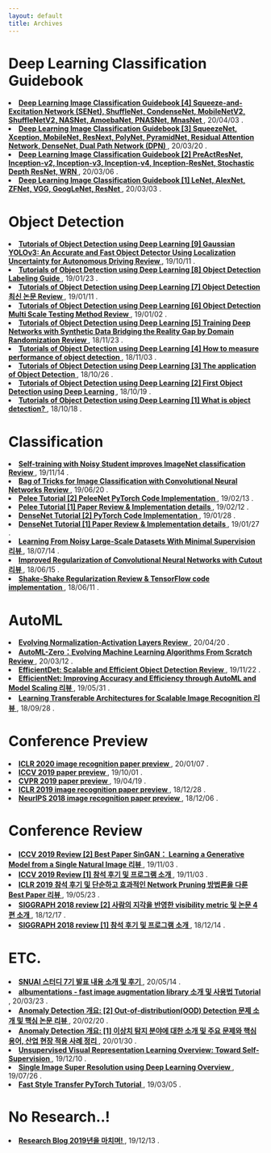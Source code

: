 ```yaml
---
layout: default
title: Archives
---
```


<div class="post">
	<h1 class="pageTitle"> Deep Learning Classification Guidebook </h1>
		<li><a href="https://hoya012.github.io/blog/deeplearning-classification-guidebook-4/" target="_blank"> <b> Deep Learning Image Classification Guidebook [4] Squeeze-and-Excitation Network (SENet), ShuffleNet, CondenseNet, MobileNetV2, ShuffleNetV2, NASNet, AmoebaNet, PNASNet, MnasNet </b></a>, 20/04/03 .</li>
		<li><a href="https://hoya012.github.io/blog/deeplearning-classification-guidebook-3/" target="_blank"> <b> Deep Learning Image Classification Guidebook [3] SqueezeNet, Xception, MobileNet, ResNext, PolyNet, PyramidNet, Residual Attention Network, DenseNet, Dual Path Network (DPN) </b></a>, 20/03/20 .</li>
		<li><a href="https://hoya012.github.io/blog/deeplearning-classification-guidebook-2/" target="_blank"> <b> Deep Learning Image Classification Guidebook [2] PreActResNet, Inception-v2, Inception-v3, Inception-v4, Inception-ResNet, Stochastic Depth ResNet, WRN </b></a>, 20/03/06 .</li>
		<li><a href="https://hoya012.github.io/blog/deeplearning-classification-guidebook-1/" target="_blank"> <b> Deep Learning Image Classification Guidebook [1] LeNet, AlexNet, ZFNet, VGG, GoogLeNet, ResNet </b></a>, 20/03/03 .</li>
	<h1 class="pageTitle">  </h1>
	<h1 class="pageTitle">  </h1>
	<h1 class="pageTitle">  </h1>
	<h1 class="pageTitle"> Object Detection </h1>
		<li><a href="https://hoya012.github.io/blog/Tutorials-of-Object-Detection-Using-Deep-Learning-GaussianYOLOv3/" target="_blank"> <b> Tutorials of Object Detection using Deep Learning [9] Gaussian YOLOv3: An Accurate and Fast Object Detector Using Localization Uncertainty for Autonomous Driving Review 
</b></a>, 19/10/11 .</li>
		<li><a href="https://hoya012.github.io/blog/Tutorials-of-Object-Detection-Using-Deep-Learning-labeling/" target="_blank"> <b> Tutorials of Object Detection using Deep Learning [8] Object Detection Labeling Guide
 </b></a>, 19/01/23 .</li>
		<li><a href="https://hoya012.github.io/blog/Tutorials-of-Object-Detection-Using-Deep-Learning-performance-three/" target="_blank"> <b> Tutorials of Object Detection using Deep Learning [7] Object Detection 최신 논문 Review
 </b></a>, 19/01/11 .</li>
		<li><a href="https://hoya012.github.io/blog/Tutorials-of-Object-Detection-Using-Deep-Learning-performance-two/" target="_blank"> <b> Tutorials of Object Detection using Deep Learning [6] Object Detection Multi Scale Testing Method Review
 </b></a>, 19/01/02 .</li>
		<li><a href="https://hoya012.github.io/blog/Tutorials-of-Object-Detection-Using-Deep-Learning-performance-one/" target="_blank"> <b> Tutorials of Object Detection using Deep Learning [5] Training Deep Networks with Synthetic Data Bridging the Reality Gap by Domain Randomization Review </b></a>, 18/11/23 .</li>
		<li><a href="https://hoya012.github.io/blog/Tutorials-of-Object-Detection-Using-Deep-Learning-how-to-measure-performance-of-object-detection/" target="_blank"> <b> Tutorials of Object Detection using Deep Learning [4] How to measure performance of object detection </b></a>, 18/11/03 .</li>
		<li><a href="https://hoya012.github.io/blog/Tutorials-of-Object-Detection-Using-Deep-Learning-the-application-of-object-detection/" target="_blank"> <b> Tutorials of Object Detection using Deep Learning [3] The application of Object Detection </b></a>, 18/10/26 .</li>
  		<li><a href="https://hoya012.github.io/blog/Tutorials-of-Object-Detection-Using-Deep-Learning-first-object-detection-using-deep-learning/" target="_blank"> <b> Tutorials of Object Detection using Deep Learning [2] First Object Detection using Deep Learning </b></a>, 18/10/19 .</li>
	<li><a href="https://hoya012.github.io/blog/Tutorials-of-Object-Detection-Using-Deep-Learning-what-is-object-detection/" target="_blank"> <b> Tutorials of Object Detection using Deep Learning [1] What is object detection? </b></a>, 18/10/18 .</li>
	<h1 class="pageTitle">  </h1>
	<h1 class="pageTitle">  </h1>
	<h1 class="pageTitle">  </h1>
	<h1 class="pageTitle"> Classification </h1>
		<li><a href="https://hoya012.github.io/blog/Self-training-with-Noisy-Student-improves-ImageNet-classification-Review/" target="_blank"> <b> Self-training with Noisy Student improves ImageNet classification Review </b></a>, 19/11/14 .</li>
		<li><a href="https://hoya012.github.io/blog/Bag-of-Tricks-for-Image-Classification-with-Convolutional-Neural-Networks-Review/" target="_blank"> <b> Bag of Tricks for Image Classification with Convolutional Neural Networks Review </b></a>, 19/06/20 .</li>
		<li><a href="https://hoya012.github.io/blog/Pelee-Tutorial-2/" target="_blank"> <b> Pelee Tutorial [2] PeleeNet PyTorch Code Implementation </b></a>, 19/02/13 .</li>
		<li><a href="https://hoya012.github.io/blog/Pelee-Tutorial-1/" target="_blank"> <b> Pelee Tutorial [1] Paper Review & Implementation details </b></a>, 19/02/12 .</li>
		<li><a href="https://hoya012.github.io/blog/DenseNet-Tutorial-2/" target="_blank"> <b> DenseNet Tutorial [2] PyTorch Code Implementation </b></a>, 19/01/28 .</li>
		<li><a href="https://hoya012.github.io/blog/DenseNet-Tutorial-1/" target="_blank"> <b> DenseNet Tutorial [1] Paper Review & Implementation details </b></a>, 19/01/27 .</li>
		<li><a href="https://hoya012.github.io/blog/Learning-From-Noisy-Large-Scale-Datasets-With-minimal-Supervision-Review/" target="_blank"> <b> Learning From Noisy Large-Scale Datasets With Minimal Supervision 리뷰 </b></a>, 18/07/14 .</li>
		<li><a href="https://hoya012.github.io/blog/Improved-Regularization-of-Convolutional-Neural-Networks-with-Cutout-Review/" target="_blank"> <b> Improved Regularization of Convolutional Neural Networks with Cutout 리뷰 </b></a>, 18/06/15 .</li>
		<li><a href="https://hoya012.github.io/blog/Shake-Shake-Regularization-Review/" target="_blank"> <b> Shake-Shake Regularization Review & TensorFlow code implementation </b></a>, 18/06/11 .</li>
	<h1 class="pageTitle">  </h1>
	<h1 class="pageTitle">  </h1>
	<h1 class="pageTitle">  </h1>
	<h1 class="pageTitle"> AutoML </h1>
		<li><a href="https://hoya012.github.io/blog/evonorm/" target="_blank"> <b> Evolving Normalization-Activation Layers Review </b></a>, 20/04/20 .</li>
		<li><a href="https://hoya012.github.io/blog/automl-zero-review/" target="_blank"> <b> AutoML-Zero：Evolving Machine Learning Algorithms From Scratch Review </b></a>, 20/03/12 .</li>
		<li><a href="https://hoya012.github.io/blog/EfficientDet-Review/" target="_blank"> <b> EfficientDet: Scalable and Efficient Object Detection Review </b></a>, 19/11/22 .</li>
		<li><a href="https://hoya012.github.io/blog/EfficientNet-review/" target="_blank"> <b> EfficientNet: Improving Accuracy and Efficiency through AutoML and Model Scaling 리뷰 </b></a>, 19/05/31 .</li>
		<li><a href="https://hoya012.github.io/blog/Learning-Transferable-Architectures-for-Scalable-Image-Recognition-Review/" target="_blank"> <b> Learning Transferable Architectures for Scalable Image Recognition 리뷰 </b></a>, 18/09/28 .</li>
	<h1 class="pageTitle">  </h1>
	<h1 class="pageTitle">  </h1>
	<h1 class="pageTitle">  </h1>
	<h1 class="pageTitle"> Conference Preview </h1>
		<li><a href="https://hoya012.github.io/blog/iclr2020-paper-preview/" target="_blank"> <b> ICLR 2020 image recognition paper preview </b></a>, 20/01/07 .</li>
		<li><a href="https://hoya012.github.io/blog/ICCV-2019-paper-preview/" target="_blank"> <b> ICCV 2019 paper preview </b></a>, 19/10/01 .</li>
		<li><a href="https://hoya012.github.io/blog/CVPR-2019-overview/" target="_blank"> <b> CVPR 2019 paper preview </b></a>, 19/04/19 .</li>
		<li><a href="https://hoya012.github.io/blog/ICLR-image-recognition-paper-guide/" target="_blank"> <b> ICLR 2019 image recognition paper preview </b></a>, 18/12/28 .</li>
		<li><a href="https://hoya012.github.io/blog/NIPS-image-recognition-paper-guide/" target="_blank"> <b> NeurIPS 2018 image recognition paper preview </b></a>, 18/12/06 .</li>
	<h1 class="pageTitle">  </h1>
	<h1 class="pageTitle"> Conference Review </h1>
		<li><a href="https://hoya012.github.io/blog/ICCV-2019_review_2/" target="_blank"> <b> ICCV 2019 Review [2] Best Paper SinGAN： Learning a Generative Model from a Single Natural Image 리뷰 </b></a>, 19/11/03 .</li>
		<li><a href="https://hoya012.github.io/blog/ICCV-2019_review_1/" target="_blank"> <b> ICCV 2019 Review [1] 참석 후기 및 프로그램 소개 </b></a>, 19/11/03 .</li>
		<li><a href="https://hoya012.github.io/blog/ICLR-2019-best-paper-review/" target="_blank"> <b> ICLR 2019 참석 후기 및 단순하고 효과적인 Network Pruning 방법론을 다룬 Best Paper 리뷰 </b></a>, 19/05/23 .</li>
		<li><a href="https://hoya012.github.io/blog/SIGGRAPH-2018-review-2/" target="_blank"> <b> SIGGRAPH 2018 review [2] 사람의 지각을 반영한 visibility metric 및 논문 4편 소개 </b></a>, 18/12/17 .</li>
		<li><a href="https://hoya012.github.io/blog/SIGGRAPH-2018-review-1/" target="_blank"> <b> SIGGRAPH 2018 review [1] 참석 후기 및 프로그램 소개 </b></a>, 18/12/14 .</li>
	<h1 class="pageTitle">  </h1>
	<h1 class="pageTitle">  </h1>
	<h1 class="pageTitle">  </h1>
	<h1 class="pageTitle"> ETC. </h1>
		<li><a href="https://hoya012.github.io/blog/snuai7th/" target="_blank"> <b> SNUAI 스터디 7기 발표 내용 소개 및 후기 </b></a>, 20/05/14 .</li>
		<li><a href="https://hoya012.github.io/blog/albumentation_tutorial/" target="_blank"> <b> albumentations - fast image augmentation library 소개 및 사용법 Tutorial </b></a>, 20/03/23 .</li>
		<li><a href="https://hoya012.github.io/blog/anomaly-detection-overview-2/" target="_blank"> <b> Anomaly Detection 개요: [2] Out-of-distribution(OOD) Detection 문제 소개 및 핵심 논문 리뷰 </b></a>, 20/02/20 .</li>
		<li><a href="https://hoya012.github.io/blog/anomaly-detection-overview-1/" target="_blank"> <b> Anomaly Detection 개요: [1] 이상치 탐지 분야에 대한 소개 및 주요 문제와 핵심 용어, 산업 현장 적용 사례 정리 </b></a>, 20/01/30 .</li>
		<li><a href="https://hoya012.github.io/blog/Self-Supervised-Learning-Overview/" target="_blank"> <b> Unsupervised Visual Representation Learning Overview: Toward Self-Supervision </b></a>, 19/12/10 .</li>
		<li><a href="https://hoya012.github.io/blog/SIngle-Image-Super-Resolution-Overview/" target="_blank"> <b> Single Image Super Resolution using Deep Learning Overview </b></a>, 19/07/26 .</li>
		<li><a href="https://hoya012.github.io/blog/Fast-Style-Transfer-Tutorial/" target="_blank"> <b> Fast Style Transfer PyTorch Tutorial </b></a>, 19/03/05 .</li>
	<h1 class="pageTitle">  </h1>
	<h1 class="pageTitle">  </h1>
	<h1 class="pageTitle"> No Research..! </h1>
		<li><a href="https://hoya012.github.io/blog/hoya012-2019-review/" target="_blank"> <b> Research Blog 2019년을 마치며! </b></a>, 19/12/13 .</li>
</div>
